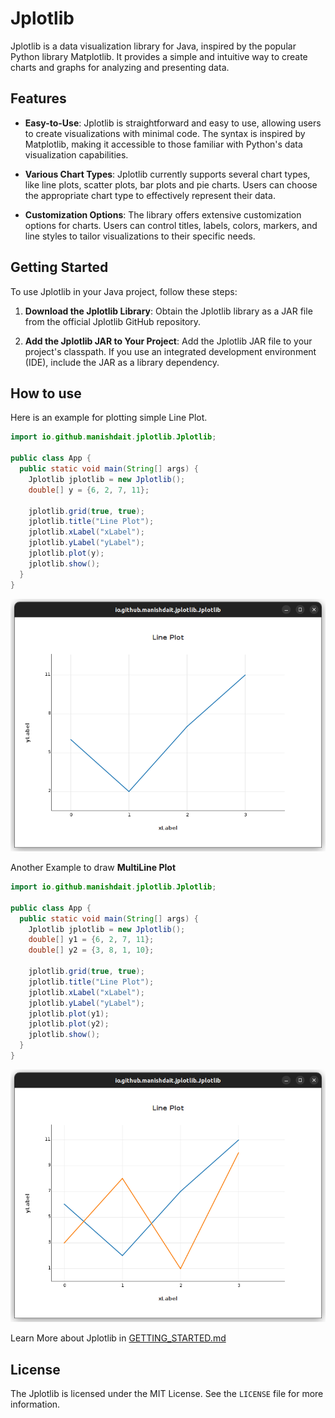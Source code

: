 # Jplotlib
Jplotlib is a data visualization library for Java, inspired by the popular
Python library Matplotlib. It provides a simple and intuitive way to create charts and graphs for analyzing and presenting data.

## Features

- **Easy-to-Use**: Jplotlib is straightforward and easy to use, allowing users to create visualizations with minimal code. The syntax is inspired by Matplotlib, making it accessible to those familiar with Python's data visualization capabilities.

- **Various Chart Types**: Jplotlib currently supports several chart types, like line plots, scatter plots, bar plots and pie charts. Users can choose the appropriate chart type to effectively represent their data.

- **Customization Options**: The library offers extensive customization options for charts. Users can control titles, labels, colors, markers, and line styles to tailor visualizations to their specific needs.


## Getting Started

To use Jplotlib in your Java project, follow these steps:

1. **Download the Jplotlib Library**: Obtain the Jplotlib library as a JAR file from the official Jplotlib GitHub repository.

2. **Add the Jplotlib JAR to Your Project**: Add the Jplotlib JAR file to your project's classpath. If you use an integrated development environment (IDE), include the JAR as a library dependency.


## How to use

Here is an example for plotting simple Line Plot.

```java
import io.github.manishdait.jplotlib.Jplotlib;

public class App {
  public static void main(String[] args) {
    Jplotlib jplotlib = new Jplotlib();
    double[] y = {6, 2, 7, 11};

    jplotlib.grid(true, true);
    jplotlib.title("Line Plot");
    jplotlib.xLabel("xLabel");
    jplotlib.yLabel("yLabel");
    jplotlib.plot(y);
    jplotlib.show();
  }
}
```
<img src="docs/assets/readme_EG1.png" alt="readme_eg1.png" width="620px">

Another Example to draw **MultiLine Plot**

```java
import io.github.manishdait.jplotlib.Jplotlib;

public class App {
  public static void main(String[] args) {
    Jplotlib jplotlib = new Jplotlib();
    double[] y1 = {6, 2, 7, 11};
    double[] y2 = {3, 8, 1, 10};

    jplotlib.grid(true, true);
    jplotlib.title("Line Plot");
    jplotlib.xLabel("xLabel");
    jplotlib.yLabel("yLabel");
    jplotlib.plot(y1);
    jplotlib.plot(y2);
    jplotlib.show();
  }
}
```

<img src="docs/assets/readme_EG2.png" alt="readme_eg2.png" width="620px">

Learn More about Jplotlib in [GETTING_STARTED.md](docs/GETTING_STARTED.md)

## License

The Jplotlib is licensed under the MIT License. See the `LICENSE` file for more information.
